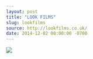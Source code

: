 ```yaml
---
layout: post
title: "LOOK FILMS"
slug: lookfilms
source: http://lookfilms.co.uk/
date: 2014-12-02 00:00:00 -0700
---
```


<img src="{{ site.url }}/assets/img/screenshots/lookfilms.jpg">
